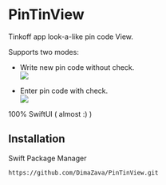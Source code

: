 # PinTinView

Tinkoff app look-a-like pin code View.

Supports two modes:
* Write new pin code without check.\
![](https://media.giphy.com/media/yWiE3qxkHpR9BMVytD/giphy.gif)

* Enter pin code with check.\
![](https://media.giphy.com/media/2IM8MJdajSvvBs5UNk/giphy.gif)

100% SwiftUI ( almost :) )

## Installation

Swift Package Manager
```
https://github.com/DimaZava/PinTinView.git
```
